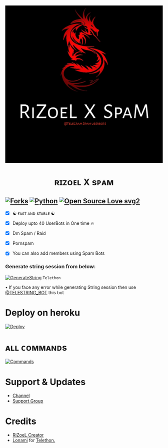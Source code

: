 <p align="center">
  <img src="./resources/logo.jpg" alt="RiZoeLXSpam Logo">
</p>
<h1 align="center">
  <b>ʀɪᴢᴏᴇʟ X sᴘᴀᴍ</b>
</h1>

[![Forks](https://img.shields.io/github/forks/MrRizoel/RiZoeLXSpam?style=flat-square&color=orange)](https://github.com/MrRizoel/RiZoeLXSpam/fork)
[![Python](https://img.shields.io/badge/Python-v3.9.7-blue)](https://www.python.org/)
[![Open Source Love svg2](https://badges.frapsoft.com/os/v2/open-source.svg?v=103)](https://github.com/MrRizoel/RiZoeLXSpam)   
----
 
- [x] ☯︎ ғᴀsᴛ ᴀɴᴅ sᴛᴀʙʟᴇ ☯︎
- [x] Deploy upto 40 UserBots in One time 🔥
- [x] Dm Spam / Raid
- [x] Pornspam
- [x] You can also add members using Spam Bots


### Generate string session from below:

[![GenerateString](https://img.shields.io/badge/RiZoeLXSpam-String-yellowgreen)](https://replit.com/@RiZoeL/RiZoeLXSpam#main.py) ``Telethon``

• If you face any error while generating String session then use [@TELESTRING_BOT](https://t.me/TELESTRING_BOT) this bot
# Deploy on heroku

[![Deploy](https://www.herokucdn.com/deploy/button.svg)](https://heroku.com/deploy?template=https://github.com/akashti5/Spam-deploy)


# ᴀʟʟ ᴄᴏᴍᴍᴀɴᴅs
[![Commands](https://img.shields.io/badge/RiZoeLXSpam-CMDS-blue)](https://t.me/Resourcez/4)

# Support & Updates
* [Channel](https://t.me/RiZoeLX)
* [Support Group](https://t.me/DNHxHELL)

# Credits
* [RiZoeL Creator](https://github.com/MrRizoel)
* [Lonami](https://github.com/LonamiWebs/) for [Telethon.](https://github.com/LonamiWebs/Telethon)
